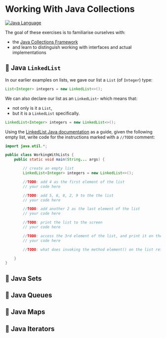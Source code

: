 # Working With Java Collections

[![Java Language](https://img.shields.io/badge/platform-OpenJDK-3A75B0.svg?logo=OpenJDK)][1]

The goal of these exercises is to familiarise ourselves with:
- the [Java Collections Framework][2]
- and learn to distinguish working with interfaces and actual implementations

## :pushpin: Java `LinkedList`

In our earlier examples on lists, we gave our list a `List` (of `Integer`) type:

```java
List<Integer> integers = new LinkedList<>();
```

We can also declare our list as an `LinkedList`- which means that:
- not only is it a `List`, 
- but it is a `LinkedList` specifically.


```java
LinkedList<Integer> integers = new LinkedList<>();
```

Using the [LinkedList Java documentation][3] as a guide, given the following empty list, write code for the instructions marked with a `//TODO` comment:

```java
import java.util.*;

public class WorkingWithLists {
    public static void main(String... args) {

        // create an empty list
        LinkedList<Integer> integers = new LinkedList<>();

        //TODO: add 4 as the first element of the list
        // your code here

        //TODO: add 5, 6, 8, 2, 9 to the the list
        // your code here

        //TODO: add another 2 as the last element of the list
        // your code here

        //TODO: print the list to the screen
        // your code here

        //TODO: access the 3rd element of the list, and print it on the screen
        // your code here

        //TODO: what does invoking the method element() on the list return?

    }
}
```

## :pushpin: Java Sets

## :pushpin: Java Queues

## :pushpin: Java Maps

## :pushpin: Java Iterators


[1]: https://docs.oracle.com/javase/8/docs/api/index.html 
[2]: https://docs.oracle.com/javase/tutorial/collections/intro/index.html 
[3]: https://docs.oracle.com/javase/8/docs/api/java/util/LinkedList.html 